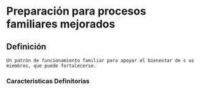 # Preparación para procesos familiares mejorados
## Definición
	Un patrón de funcionamiento familiar para apoyar el bienestar de s us miembros, que puede fortalecerse.

### Caracteristicas Definitorias


